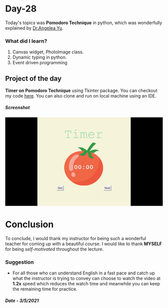 # Day-28

  Today's topics was **Pomodoro Technique** in python, which was wonderfully explained by   [Dr.Angelea Yu](https://www.udemy.com/user/4b4368a3-b5c8-4529-aa65-2056ec31f37e/). 

### What did I learn?

1. Canvas widget, PhotoImage class.
2. Dynamic typing in python.
3. Event driven programming

## Project of the day

**Timer on Pomodoro Technique** using Tkinter package. You can checkout my code [here](Pomodoro/main.py). You can also clone and run on local machine using an IDE. 

##### Screenshot

![Pomodoro](images/d28.gif)



# Conclusion

To conclude, I would thank my instructor for being such a wonderful teacher for coming up with a beautiful course. I would like to thank **MYSELF** for being _self-motivated_ throughout the lecture. 

### Suggestion

- For all those who can understand English in a fast pace and catch up what the instructor is trying to convey can choose to watch the video at **1.2x** speed which reduces the watch time and meanwhile you can keep the remaining time for practice.

##### Date - 3/5/2021